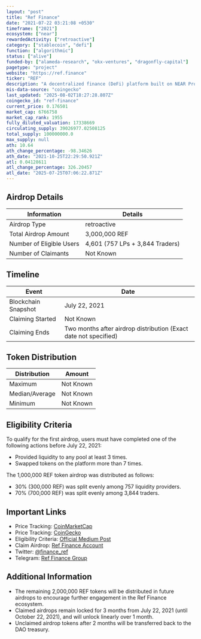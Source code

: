 ```yaml
---
layout: "post"
title: "Ref Finance"
date: "2021-07-22 03:21:08 +0530"
timeframe: ["2021"]
ecosystem: ["near"]
rewardedActivity: ["retroactive"]
category: ["stablecoin", "defi"]
function: ["algorithmic"]
status: ["alive"]
funded-by: ["alameda-research", "okx-ventures", "dragonfly-capital"]
pagetype: "project"
website: "https://ref.finance"
ticker: "REF"
description: "A decentralized finance (DeFi) platform built on NEAR Protocol, offering liquidity provision, swaps, and yield farming."
mis-data-source: "coingecko"
last_updated: "2025-08-02T18:27:28.807Z"
coingecko_id: "ref-finance"
current_price: 0.176501
market_cap: 6766758
market_cap_rank: 1955
fully_diluted_valuation: 17338669
circulating_supply: 39026977.02508125
total_supply: 100000000.0
max_supply: null
ath: 10.64
ath_change_percentage: -98.34626
ath_date: "2021-10-25T22:29:50.921Z"
atl: 0.04128611
atl_change_percentage: 326.20457
atl_date: "2025-07-25T07:06:22.871Z"
---
```


## Airdrop Details

| Information              | Details                         |
| ------------------------ | ------------------------------- |
| Airdrop Type             | retroactive                     |
| Total Airdrop Amount     | 3,000,000 REF                   |
| Number of Eligible Users | 4,601 (757 LPs + 3,844 Traders) |
| Number of Claimants      | Not Known                       |

## Timeline

| Event               | Date                                                             |
| ------------------- | ---------------------------------------------------------------- |
| Blockchain Snapshot | July 22, 2021                                                    |
| Claiming Started    | Not Known                                                        |
| Claiming Ends       | Two months after airdrop distribution (Exact date not specified) |

## Token Distribution

| Distribution   | Amount    |
| -------------- | --------- |
| Maximum        | Not Known |
| Median/Average | Not Known |
| Minimum        | Not Known |

## Eligibility Criteria

To qualify for the first airdrop, users must have completed one of the following actions before July 22, 2021:

- Provided liquidity to any pool at least 3 times.
- Swapped tokens on the platform more than 7 times.

The 1,000,000 REF token airdrop was distributed as follows:

- 30% (300,000 REF) was split evenly among 757 liquidity providers.
- 70% (700,000 REF) was split evenly among 3,844 traders.

## Important Links

- Price Tracking: [CoinMarketCap](https://coinmarketcap.com/currencies/ref-finance/)
- Price Tracking: [CoinGecko](https://www.coingecko.com/en/coins/ref-finance/)
- Eligibility Criteria: [Official Medium Post](https://rhea-finance.medium.com/ref-airdrop-for-early-adopters-60f27724b61e)
- Claim Airdrop: [Ref Finance Account](https://app.ref.finance/account)
- Twitter: [@finance_ref](https://twitter.com/finance_ref)
- Telegram: [Ref Finance Group](https://t.me/ref_finance)

## Additional Information

- The remaining 2,000,000 REF tokens will be distributed in future airdrops to encourage further engagement in the Ref Finance ecosystem.
- Claimed airdrops remain locked for 3 months from July 22, 2021 (until October 22, 2021), and will unlock linearly over 1 month.
- Unclaimed airdrop tokens after 2 months will be transferred back to the DAO treasury.
